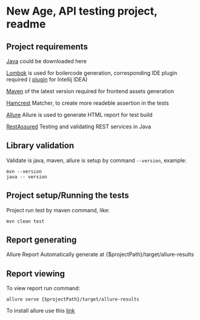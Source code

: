 # New Age, API testing project, readme

Project requirements
--------------------
[Java](https://www.oracle.com/technetwork/java/javase/downloads/jdk8-downloads-2133151.html) could be downloaded here 

[Lombok](https://projectlombok.org/) is used for boilercode generation, corresponding IDE plugin required ( [plugin](https://plugins.jetbrains.com/plugin/6317) for Intellij IDEA)

[Maven](https://maven.apache.org/download.cgi) of the latest version required for frontend assets generation 

[Hamcrest](http://hamcrest.org/JavaHamcrest/) Matcher, to create more readeble assertion in the tests

[Allure](https://docs.qameta.io/allure/#_installing_a_commandline) Allure is used to generate HTML report for test build

[RestAssured](http://rest-assured.io/) Testing and validating REST services in Java 

Library validation
-------------
Validate is java, maven, allure is setup by command `--version`, example: 
```
mvn --version
java -- version
```

Project setup/Running the tests
-------------
Project run test by maven command, like:

```
mvn clean test
```

Report generating
-------------
Allure Report Automatically generate at {$projectPath}/target/allure-results

Report viewing
-------------

To view report run command:
```
allure serve {$projectPath}/target/allure-results
```

To install allure use this [link](https://docs.qameta.io/allure/#_installing_a_commandline)
